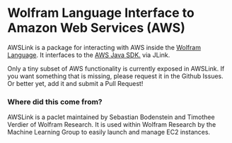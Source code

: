 # Wolfram Language Interface to Amazon Web Services (AWS)

AWSLink is a package for interacting with AWS inside the [Wolfram Language](https://www.wolfram.com/language/). It interfaces to the [AWS Java SDK.](https://aws.amazon.com/sdk-for-java/) via JLink.

Only a tiny subset of AWS functionality is currently exposed in AWSLink. If you want something that is missing, please request it in the Github Issues. Or better yet, add it and submit a Pull Request!

### Where did this come from?

AWSLink is a paclet maintained by Sebastian Bodenstein and Timothee Verdier of Wolfram Research. It is used within Wolfram Research by the Machine Learning Group to easily launch and manage EC2 instances.